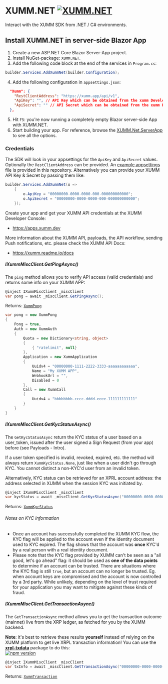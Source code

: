# XUMM.NET [![XUMM.NET](https://github.com/DominiqueBlomsma/XUMM.Net/actions/workflows/dotnet.yml/badge.svg?branch=main)](https://github.com/DominiqueBlomsma/XUMM.Net/actions/workflows/dotnet.yml)
Interact with the XUMM SDK from .NET / C# environments.

## Install XUMM.NET in server-side Blazor App

1. Create a new ASP.NET Core Blazor Server-App project.
2. Install NuGet-package: `XUMM.NET`.
3. Add the following code block at the end of the services in `Program.cs`:

```c#
builder.Services.AddXummNet(builder.Configuration);
```

4. Add the following configuration in `appsettings.json`:

```json
  "Xumm": {
    "RestClientAddress": "https://xumm.app/api/v1",
    "ApiKey": "", // API Key which can be obtained from the xumm Developer Console.
    "ApiSecret": "" // API Secret which can be obtained from the xumm Developer Console.
  },
````

5. Hit `F5`: you're now running a completely empty Blazor server-side App with XUMM.NET. 
6. Start building your app. For reference, browse the [XUMM.Net.ServerApp](https://github.com/DominiqueBlomsma/XUMM.Net/tree/main/XUMM.Net.ServerApp) to see all the options.

### Credentials

The SDK will look in your appsettings for the `ApiKey` and `ApiSecret` values. Optionally the `RestClientAddress` can be provided. An [example appsettings](https://github.com/DominiqueBlomsma/XUMM.Net/blob/main/XUMM.Net.ServerApp/appsettings.json) file is provided in this repository. Alternatively you can provide your XUMM API Key & Secret by passing them like:

```C#
builder.Services.AddXummNet(o =>
    {
        o.ApiKey = "00000000-0000-0000-000-000000000000";
        o.ApiSecret = "00000000-0000-0000-000-000000000000";
    });
```

Create your app and get your XUMM API credentials at the XUMM Developer Console:

- https://apps.xumm.dev

More information about the XUMM API, payloads, the API workflow, sending Push notifications, etc. please check the XUMM API Docs: 

- https://xumm.readme.io/docs


##### IXummMiscClient.GetPingAsync()

The `ping` method allows you to verify API access (valid credentials) and returns some info on your XUMM APP:

```C#
@inject IXummMiscClient _miscClient
var pong = await _miscClient.GetPingAsync();
```

Returns: [`XummPong`](https://github.com/DominiqueBlomsma/XUMM.Net/blob/main/XUMM.Net/Models/Misc/XummPong.cs)
```C#
var pong = new XummPong
{
    Pong = true,
    Auth = new XummAuth
    {
        Quota = new Dictionary<string, object>
        {
            { "ratelimit", null}
        },
        Application = new XummApplication
        {
            Uuidv4 = "00000000-1111-2222-3333-aaaaaaaaaaaa",
            Name = "My XUMM APP",
            WebhookUrl = "",
            Disabled = 0
        },
        Call = new XummCall
        {
            Uuidv4 = "bbbbbbbb-cccc-dddd-eeee-111111111111"
        }
    }
}
```


##### IXummMiscClient.GetKycStatusAsync()

The `GetKycStatusAsync` return the KYC status of a user based on a user_token, issued after the
user signed a Sign Request (from your app) before (see Payloads - Intro).

If a user token specified is invalid, revoked, expired, etc. the method will always
return `XummKycStatus.None`, just like when a user didn't go through KYC. You cannot distinct a non-KYC'd user
from an invalid token.

Alternatively, KYC status can be retrieved for an XPRL account address: the address selected in
XUMM when the session KYC was initiated by.

```C#
@inject IXummMiscClient _miscClient
var kycStatus = await _miscClient.GetKycStatusAsync("00000000-0000-0000-0000-000000000000");
```

Returns: [`XummKycStatus`](https://github.com/DominiqueBlomsma/XUMM.Net/blob/main/XUMM.Net/Enums/XummKycStatus.cs)

###### Notes on KYC information

- Once an account has successfully completed the XUMM KYC flow, the KYC flag will be applied to the account even if the identity document used to KYC expired. The flag shows that the account was **once** KYC'd by a real person with a real identity document.
- Please note that the KYC flag provided by XUMM can't be seen as a "all good, let's go ahead" flag: it should be used as **one of the data points** to determine if an account can be trusted. There are situations where the KYC flag is still `true`, but an account can no longer be trusted. Eg. when account keys are compromised and the account is now controlled by a 3rd party. While unlikely, depending on the level of trust required for your application you may want to mitigate against these kinds of fraud.


##### IXummMiscClient.GetTransactionAsync()

The `GetTransactionAsync` method allows you to get the transaction outcome (mainnet)
live from the XRP ledger, as fetched for you by the XUMM backend.

**Note**: it's best to retrieve these results **yourself** instead of relying on the XUMM platform to get live XRPL transaction information! You can use the **[xrpl-txdata](https://www.npmjs.com/package/xrpl-txdata)** package to do this:  
[![npm version](https://badge.fury.io/js/xrpl-txdata.svg)](https://www.npmjs.com/xrpl-txdata)

```C#
@inject IXummMiscClient _miscClient
var txInfo = await _miscClient.GetTransactionAsync("00000000-0000-0000-0000-000000000000");
```

Returns: [`XummTransaction`](https://github.com/DominiqueBlomsma/XUMM.Net/blob/main/XUMM.Net/Models/Misc/XummTransaction.cs)